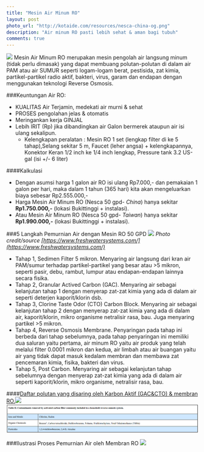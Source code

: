 ```yaml
---
title: "Mesin Air Minum RO"
layout: post
photo_url: "http://kotaide.com/resources/nesca-china-og.png"
description: "Air minum RO pasti lebih sehat & aman bagi tubuh"
comments: true
---
```

![]({{site.baseurl}}/resources/nesca-china.png)
Mesin Air Minum RO merupakan mesin pengolah air langsung minum (tidak perlu dimasak) yang dapat membuang polutan-polutan di dalam air PAM atau air SUMUR seperti logam-logam berat, pestisida, zat kimia, partikel-partikel radio aktif, bakteri, virus, garam dan endapan dengan menggunakan teknologi Reverse Osmosis.

###Keuntungan Air RO:

* KUALITAS Air Terjamin, medekati air murni & sehat
* PROSES pengolahan jelas & otomatis
* Meringankan kerja GINJAL
* Lebih IRIT (Rp) jika dibandingkan air Galon bermerek ataupun air isi ulang sekalipun.    
    + Kelengkapan peralatan :
    Mesin RO 1 set (lengkap filter di ke 5 tahap),Selang sekitar 5 m, Faucet (leher angsa) + kelengkapannya, Konektor Keran 1/2 inch ke 1/4 inch lengkap, Pressure tank 3.2 US-gal (isi +/- 6 liter)

####Kalkulasi
* Dengan asumsi harga 1 galon air RO isi ulang Rp7.000,- dan pemakaian 1 galon per hari, maka dalam 1 tahun (365 hari) kita akan mengeluarkan biaya sebesar Rp2.555.000,-
* Harga Mesin Air Minum RO (Nesca 50 gpd- *China*) hanya sekitar **Rp1.750.000,-** (lokasi Bukittinggi + instalasi).
* Atau Mesin Air Minum RO (Nesca 50 gpd- *Taiwan*) hanya sekitar **Rp1.990.000,-** (lokasi Bukittinggi + instalasi).

###5 Langkah Pemurnian Air dengan Mesin RO 50 GPD ![]({{site.baseurl}}/resources/process-flow-ro-water-filter-purifier-system-machine.png)
*Photo credit/source [https://www.freshwatersystems.com/](https://www.freshwatersystems.com/)*

* Tahap 1, Sedimen Filter 5 mikron.
Menyaring air langsung dari kran air PAM/sumur terhadap partikel-partikel yang besar atau >5 mikron, seperti pasir, debu, rambut, lumpur atau endapan-endapan lainnya secara fisika.
* Tahap 2, Granular Actived Carbon (GAC).
Menyaring air sebagai kelanjutan tahap 1 dengan menyerap zat-zat kimia yang ada di dalam air seperti deterjen kaporit/klorin dsb.
* Tahap 3, Clorine Taste Odor (CTO) Carbon Block.
Menyaring air sebagai kelanjutan tahap 2 dengan menyerap zat-zat kimia yang ada di dalam air, kaporit/klorin, mikro organisme netralisir rasa, bau. Juga menyaring partikel >5 mikron.
* Tahap 4, Reverse Osmosis Membrane.
Penyaringan pada tahap ini berbeda dari tahap sebelumnya, pada
tahap penyaringan ini memiliki dua saluran yaitu pertama, air minum RO yaitu air produk yang telah melalui filter 0.0001 mikron dan kedua, air limbah atau air buangan yaitu air yang tidak dapat masuk kedalam membran dan membawa zat pencemaran kimia, fisika, bakteri dan virus.
* Tahap 5, Post Carbon.
Menyaring air sebagai kelanjutan tahap sebelumnya dengan menyerap zat-zat kimia yang ada di dalam air seperti kaporit/klorin, mikro organisme, netralisir rasa, bau.

####[Daftar polutan yang disaring oleh Karbon Aktif (GAC&CTO) & membran RO.](http://www.ianrpubs.unl.edu/epublic/pages/publicationD.jsp?publicationId=1109)![]({{site.baseurl}}/resources/ro-tabel-01.png)![](/resources/ro-tabel-02.png)

###Ilustrasi Proses Pemurnian Air oleh Membran RO ![]({{site.baseurl}}/resources/membrane-ro.png)